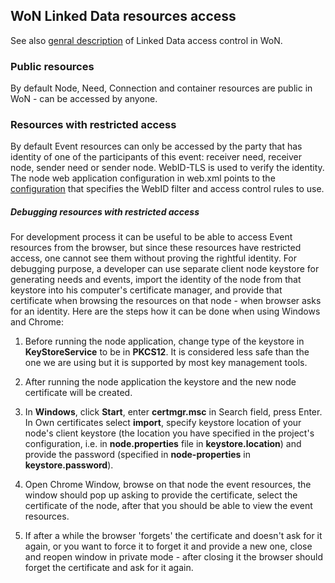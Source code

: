 ## WoN Linked Data resources access

See also [genral description](../../won-core/doc/access-control.md) of Linked Data access control in WoN.

### Public resources

By default Node, Need, Connection and container resources are public in WoN - can be accessed by anyone.

### Resources with restricted access

By default Event resources can only be accessed by the party that has identity of one of the participants of this 
event: receiver need, receiver node, sender need or sender node. WebID-TLS is used to verify the identity. The 
node web application configuration in web.xml points to the 
[configuration](src/main/resources/spring/node-context.xml) that specifies the WebID filter and access control rules 
to use. 

##### Debugging resources with restricted access
For development process it can be useful to be able to access Event resources from the browser, but since these 
resources have restricted access, one cannot see them without proving the rightful identity. For debugging purpose, 
a developer can use separate client node keystore for generating needs and events, import the identity of the node 
from that keystore into his computer's certificate manager, and provide that certificate when browsing the 
resources on that node - when browser asks for an identity. Here are the steps how it can be done when using Windows 
and Chrome:

1. Before running the node application, change type of the keystore in **KeyStoreService** to be in **PKCS12**. It is 
considered less safe than the one we are using but it is supported by most key management tools.

2. After running the node application the keystore and the new node certificate will be created.
 
3. In **Windows**, click **Start**, enter **certmgr.msc** in Search field, press Enter. In Own certificates select 
**import**, 
specify keystore location of your node's client keystore (the location you have specified in the project's 
configuration, i.e. in **node.properties** file in **keystore.location**) and provide the password (specified in 
**node-properties** in **keystore.password**).

4. Open Chrome Window, browse on that node the event resources, the window should pop up asking to provide the 
certificate, select the certificate of the node, after that you should be able to view the event resources.

5. If after a while the browser 'forgets' the certificate and doesn't ask for it again, or you want to force it to 
forget it and provide a new one, close and reopen window in private mode - after closing it the browser should forget 
the certificate and ask for it again.